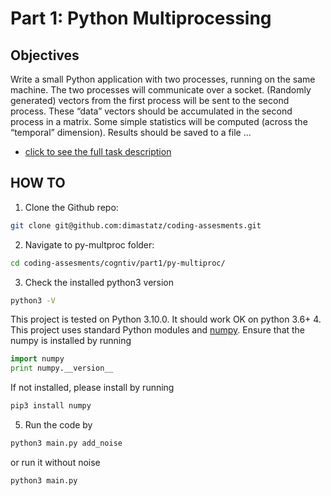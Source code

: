 # Part 1: Python Multiprocessing

## Objectives
Write a small Python application with two processes, running on the same machine. The two processes will communicate over a socket. (Randomly generated) vectors from the first process will be sent to the second process. These “data” vectors should be accumulated in the second process in a matrix. Some simple statistics will be computed (across the “temporal” dimension). Results should be saved to a file ...
- [click to see the full task description](./part_1.md)

## HOW TO
1. Clone the Github repo: 
```bash 
git clone git@github.com:dimastatz/coding-assesments.git
```
2. Navigate to py-multproc folder:
```bash 
cd coding-assesments/cogntiv/part1/py-multiproc/ 
```
3. Check the installed python3 version
```bash 
python3 -V 
```
This project is tested on Python 3.10.0. It should work OK on python 3.6+
4. This project uses standard Python modules and [numpy](https://numpy.org/). Ensure that the numpy is installed by running 
```Python
import numpy
print numpy.__version__
```
If not installed, please install by running
```bash
pip3 install numpy
```
5. Run the code by 
```bash
python3 main.py add_noise
```
or run it without noise
```bash
python3 main.py
```

